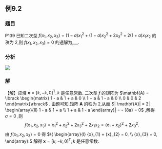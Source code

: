 ## 例9.2
### 题目
P139 已知二次型 $f( {{x}_{1},{x}_{2},{x}_{3}}) = ( {1 - a}) {x}_{1}^{2} + ( {1 - a}) {x}_{2}^{2} + 2{x}_{3}^{2} + 2( {1 + a}) {x}_{1}{x}_{2}$ 的秩为 2,则 $f( {{x}_{1},{x}_{2},{x}_{3}}) = 0$ 的通解为___.
### 分析
![](https://img.hwenyi.tech/202410201604251.webp)
### 解
【解】应填 $\mathbf{x} = {\lbrack k, - k,0\rbrack }^{\mathrm{T}}, k$ 是任意常数.
二次型 $f$ 的矩阵为 $\mathbf{A} = \lbrack \begin{matrix} 1 - a & 1 + a & 0 \\ 1 + a & 1 - a & 0 \\ 0 & 0 & 2 \end{matrix}\rbrack$ .
由题可知,矩阵 $\mathbf{A}$ 的秩为 2,从而 $| \mathbf{A}| = 2| \begin{array}{ll} 1 - a & 1 + a \\ 1 + a & 1 - a \end{array}| = - {8a} = 0$ ,解得 $a = 0$ ,则
$$
f( {{x}_{1},{x}_{2},{x}_{3}}) = {x}_{1}^{2} + {x}_{2}^{2} + 2{x}_{3}^{2} + 2{x}_{1}{x}_{2} = {( {x}_{1} + {x}_{2}) }^{2} + 2{x}_{3}^{2}.
$$
由 $f( {{x}_{1},{x}_{2},{x}_{3}}) = 0$ 得 $\{ \begin{array}{l} {x}_{1} + {x}_{2} = 0, \\ {x}_{3} = 0, \end{array}.$ 解得 $\mathbf{x} = {\lbrack k, - k,0\rbrack }^{\mathrm{T}}, k$ 是任意常数.